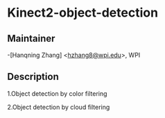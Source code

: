 # Kinect2-object-detection   
## Maintainer
-[Hanqning Zhang] <<hzhang8@wpi.edu>>, WPI 

## Description   
1.Object detection by color filtering  

2.Object detection by cloud filtering
